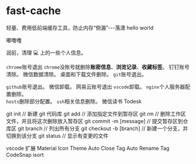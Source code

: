 # fast-cache

轻量、费用低前端缓存工具，防止内存“侧漏”---落潇
hello world

嘟噜噜

润前，清理 💻 上的一些个人信息。

 `chrome`账号退出
 `chrome`没账号就删除**账密信息**、**浏览记录**、**收藏标签**。
 钉钉账号清除。
 微信数据清除。
 桌面和下载文件删除。
 `git`账号退出。
<!--
	git config --global user.name ""
	git config --global user.email ""	
 -->
 `github`账号退出。
 微信卸载。
 网易云账号退出
 `vscode`卸载。
 `nginx`个人服务器配置删除。   
 `hosts`删除部分配置。
 `ssh`相关信息删除。
 微信读书
 Todesk

git init // 新建 git 代码库
git add // 添加指定文件到暂存区
git rm // 删除工作区文件，并且将这次删除放入暂存区
git commit -m [message] // 提交暂存区到仓库区
git branch // 列出所有分支
git checkout -b [branch] // 新建一个分支，并切换到该分支
git status // 显示有变更的文件


vscode 扩展
Material Icon Theme
Auto Close Tag
Auto Rename Tag
CodeSnap
isort